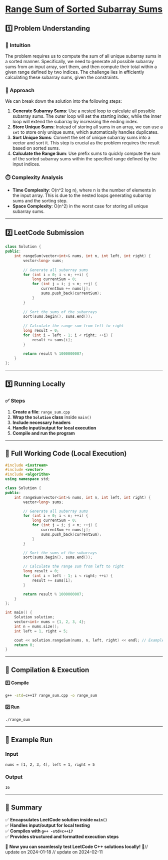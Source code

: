 # **[Range Sum of Sorted Subarray Sums](https://leetcode.com/problems/range-sum-of-sorted-subarray-sums/description/)**  

## **1️⃣ Problem Understanding**  
### **📌 Intuition**  
The problem requires us to compute the sum of all unique subarray sums in a sorted manner. Specifically, we need to generate all possible subarray sums from an input array, sort them, and then compute their total within a given range defined by two indices. The challenge lies in efficiently calculating these subarray sums, given the constraints.

### **🚀 Approach**  
We can break down the solution into the following steps:
1. **Generate Subarray Sums**: Use a nested loop to calculate all possible subarray sums. The outer loop will set the starting index, while the inner loop will extend the subarray by increasing the ending index.
2. **Store Unique Sums**: Instead of storing all sums in an array, we can use a `set` to store only unique sums, which automatically handles duplicates.
3. **Sort Unique Sums**: Convert the set of unique subarray sums into a vector and sort it. This step is crucial as the problem requires the result based on sorted sums.
4. **Calculate the Range Sum**: Use prefix sums to quickly compute the sum of the sorted subarray sums within the specified range defined by the input indices.

### **⏱️ Complexity Analysis**  
- **Time Complexity**: O(n^2 log n), where n is the number of elements in the input array. This is due to the nested loops generating subarray sums and the sorting step.
- **Space Complexity**: O(n^2) in the worst case for storing all unique subarray sums.

---  

## **2️⃣ LeetCode Submission**  
```cpp
class Solution {
public:
    int rangeSum(vector<int>& nums, int n, int left, int right) {
        vector<long> sums;
        
        // Generate all subarray sums
        for (int i = 0; i < n; ++i) {
            long currentSum = 0;
            for (int j = i; j < n; ++j) {
                currentSum += nums[j];
                sums.push_back(currentSum);
            }
        }
        
        // Sort the sums of the subarrays
        sort(sums.begin(), sums.end());
        
        // Calculate the range sum from left to right
        long result = 0;
        for (int i = left - 1; i < right; ++i) {
            result += sums[i];
        }
        
        return result % 1000000007;
    }
};
```  

---  

## **3️⃣ Running Locally**  
### **✅ Steps**  
1. **Create a file**: `range_sum.cpp`  
2. **Wrap the `Solution` class** inside `main()`  
3. **Include necessary headers**  
4. **Handle input/output for local execution**  
5. **Compile and run the program**  

---  

## **📝 Full Working Code (Local Execution)**  
```cpp
#include <iostream>
#include <vector>
#include <algorithm>
using namespace std;

class Solution {
public:
    int rangeSum(vector<int>& nums, int n, int left, int right) {
        vector<long> sums;

        // Generate all subarray sums
        for (int i = 0; i < n; ++i) {
            long currentSum = 0;
            for (int j = i; j < n; ++j) {
                currentSum += nums[j];
                sums.push_back(currentSum);
            }
        }

        // Sort the sums of the subarrays
        sort(sums.begin(), sums.end());

        // Calculate the range sum from left to right
        long result = 0;
        for (int i = left - 1; i < right; ++i) {
            result += sums[i];
        }

        return result % 1000000007;
    }
};

int main() {
    Solution solution;
    vector<int> nums = {1, 2, 3, 4};
    int n = nums.size();
    int left = 1, right = 5;

    cout << solution.rangeSum(nums, n, left, right) << endl; // Example to test
    return 0;
}
```  

---  

## **🔧 Compilation & Execution**  
#### **1️⃣ Compile**  
```bash
g++ -std=c++17 range_sum.cpp -o range_sum
```  

#### **2️⃣ Run**  
```bash
./range_sum
```  

---  

## **🎯 Example Run**  
### **Input**  
```
nums = [1, 2, 3, 4], left = 1, right = 5
```  
### **Output**  
```
16
```  

---  

## **📌 Summary**  
✅ **Encapsulates LeetCode solution inside `main()`**  
✅ **Handles input/output for local testing**  
✅ **Compiles with `g++ -std=c++17`**  
✅ **Provides structured and formatted execution steps**  

🚀 **Now you can seamlessly test LeetCode C++ solutions locally!** 🚀// update on 2024-01-18
// update on 2024-02-11
